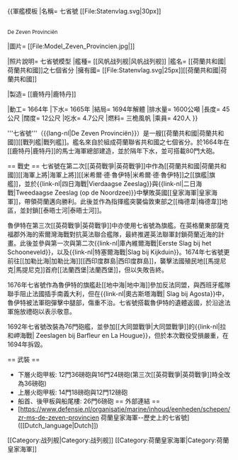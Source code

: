 {{軍艦模板
|名稱= 七省號 [[File:Statenvlag.svg|30px]]

<br /><small>De Zeven Provinciën</small>

|圖片= [[File:Model_Zeven_Provincien.jpg|]]

|照片說明= 七省號模型
|艦種= [[风帆战列舰|风帆战列舰]]
|艦名= [[荷蘭共和國|荷蘭共和國]]之七個省分
|擁有國= [[File:Statenvlag.svg|25px]][[荷蘭共和國|荷蘭共和國]]

|製造= [[鹿特丹|鹿特丹]]

|動工= 1664年
|下水= 1665年
|結局= 1694年解體
|排水量= 1600公噸
|長度= 45公尺
|闊度= 12公尺
|吃水= 4.7公尺
|燃料= 三桅風帆
|乘員= 420人
}}

'''七省號'''（{{lang-nl|De Zeven Provinciën}}）是一艘[[荷蘭共和國|荷蘭共和國]][[戰列艦|戰列艦]]。艦名來自於組成荷蘭聯省共和國之七個省分。於1664年在[[鹿特丹|鹿特丹]]的馬士海軍總部建造，並於隔年下水，並可搭載80門大砲。

== 戰史 ==
七省號在第二次[[英荷戰爭|英荷戰爭]]中作為[[荷蘭共和國|荷蘭共和國]][[海軍上將|海軍上將]][[米希爾·德·魯伊特|米希爾·德·魯伊特]]之[[旗艦|旗艦]]，並於{{link-nl|四日海戰|Vierdaagse Zeeslag}}與{{link-nl|二日海戰|Tweedaagse Zeeslag (op de Noordzee)}}中擊敗英國[[皇家海軍|皇家海軍]]，帶領荷蘭邁向勝利。此後並作為指揮艦突襲倫敦東部之[[梅德韋|梅德韋]]地區，並封鎖[[泰晤士河|泰晤士河]]。

魯伊特在第三次[[英荷戰爭|英荷戰爭]]中亦使用七省號為旗艦。在英格蘭東部薩克福郡外海的索爾灣海戰對抗英法聯合艦隊，最終推遲英法聯軍封鎖荷蘭近海的計畫。此後並參與第一次與第二次{{link-nl|庫內維爾海戰|Eerste Slag bij het Schooneveld}}，以及{{link-nl|特塞爾海戰|Slag bij Kijkduin}}。1674年七省號更前往[[加勒比海|加勒比海]][[西印度群島|西印度群島]]，襲擊法國殖民地[[馬提尼克|馬提尼克]]首府[[法蘭西堡|法蘭西堡]]，但以失敗告終。

1676年七省號作為魯伊特的旗艦赴[[地中海|地中海]]參加反法同盟，與西班牙艦隊聯手阻止法國插手南義大利，但在{{link-nl|奧古斯塔海戰| Slag bij Agosta}}中，魯伊特被法軍砲彈擊中腿部，傷重不治。七省號搭載魯伊特的遺體返國，於沿途法軍施放禮砲以表示敬意。

1692年七省號改裝為76門砲艦，並參加[[大同盟戰爭|大同盟戰爭]]的{{link-nl|拉和岬海戰| Zeeslagen bij Barfleur en La Hougue}}，但於本次戰役受損嚴重，在1694年拆毀。

== 武裝 ==
* 下層火砲甲板: 12門36磅砲與16門24磅砲(第三次[[英荷戰爭|英荷戰爭]]時全改為36磅砲)
* 上層火砲甲板: 14門18磅砲與12門12磅砲
* 船首、後甲板與船尾樓: 26門6磅砲
== 外部連結 ==
* [https://www.defensie.nl/organisatie/marine/inhoud/eenheden/schepen/zr-ms-de-zeven-provincien 荷蘭皇家海軍--歷史上的七省號] ([[Dutch_language|Dutch]])

[[Category:战列舰|Category:战列舰]]
[[Category:荷蘭皇家海軍|Category:荷蘭皇家海軍]]